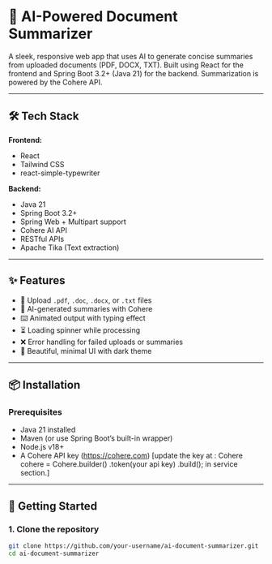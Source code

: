 # 🧠 AI-Powered Document Summarizer

A sleek, responsive web app that uses AI to generate concise summaries from uploaded documents (PDF, DOCX, TXT). Built using React for the frontend and Spring Boot 3.2+ (Java 21) for the backend. Summarization is powered by the Cohere API.

---

## 🛠️ Tech Stack

**Frontend:**

- React
- Tailwind CSS
- react-simple-typewriter

**Backend:**

- Java 21
- Spring Boot 3.2+
- Spring Web + Multipart support
- Cohere AI API
- RESTful APIs
- Apache Tika (Text extraction)

---

## ✨ Features

- 📄 Upload `.pdf`, `.doc`, `.docx`, or `.txt` files
- 🤖 AI-generated summaries with Cohere
- ⌨️ Animated output with typing effect
- ⏳ Loading spinner while processing
- ❌ Error handling for failed uploads or summaries
- 🎨 Beautiful, minimal UI with dark theme

---

## 📦 Installation

### Prerequisites

- Java 21 installed
- Maven (or use Spring Boot’s built-in wrapper)
- Node.js v18+
- A Cohere API key (https://cohere.com) [update the key at :
  Cohere cohere = Cohere.builder()
  .token(your api key)
  .build(); in service section.]

---

## 🚀 Getting Started

### 1. Clone the repository

```bash
git clone https://github.com/your-username/ai-document-summarizer.git
cd ai-document-summarizer
```

